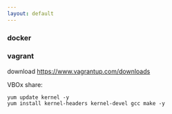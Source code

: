 ```yaml
---
layout: default
---
```


### docker

### vagrant
download https://www.vagrantup.com/downloads



VBOx share:
```
yum update kernel -y
yum install kernel-headers kernel-devel gcc make -y

```


